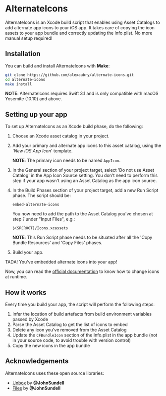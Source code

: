 # AlternateIcons

AlternateIcons is an Xcode build script that enables using Asset Catalogs to add alternate app icons to your iOS app. It takes care of copying the icon assets to your app bundle and correctly updating the Info.plist. No more manual setup required!

## Installation

You can build and install AlternateIcons with **Make**:

~~~bash
git clone https://github.com/alexaubry/alternate-icons.git
cd alternate-icons
make install
~~~

**NOTE**: AlternateIcons requires Swift 3.1 and is only compatible with macOS Yosemite (10.10) and above.

## Setting up your app

To set up AlternateIcons as an Xcode build phase, do the following:

1. Choose an Xcode asset catalog in your project.

2. Add your primary and alternate app icons to this asset catalog, using the '*New iOS App Icon*' template.

    **NOTE**: The primary icon needs to be named `AppIcon`.

3. In the General section of your project target, select 'Do not use Asset Catalog' in the App Icon Source setting. You don't need to perform this step if your app wasn't using an Asset Catalog as the app icon source.

4. In the Build Phases section of your project target, add a new Run Script phase. The script should be:

    ~~~
    embed-alternate-icons
    ~~~

    You now need to add the path to the Asset Catalog you've chosen at step *1* under "Input Files", e.g.:
    
    ~~~
    $(SRCROOT)/Icons.xcassets
    ~~~

    **NOTE**: This Run Script phase needs to be situated after all the 'Copy Bundle Resources' and 'Copy Files' phases.
    
5. Build your app.

TADA! You've embedded alternate icons into your app!

Now, you can read the [official documentation](https://developer.apple.com/reference/uikit/uiapplication/2806818-setalternateiconname) to know how to change icons at runtime.

## How it works

Every time you build your app, the script will perform the following steps:

1. Infer the location of build artefacts from build environment variables passed by Xcode
2. Parse the Asset Catalog to get the list of icons to embed
3. Delete any icon you've removed from the Asset Catalog
4. Update the `CFBundleIcon` section of the Info.plist in the app bundle (not in your source code, to avoid trouble with version control)
5. Copy the new icons in the app bundle

## Acknowledgements

AlternateIcons uses these open source libraries:

- [Unbox](https://github.com/JohnSundell/Unbox) by **@JohnSundell**
- [Files](https://github.com/JohnSundell/Files) by **@JohnSundell**